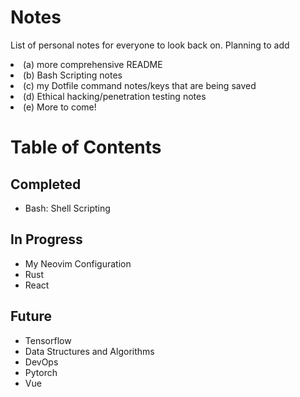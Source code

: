 # Notes

List of personal notes for everyone to look back on. Planning to add 
<li>(a) more comprehensive README</li>
<li>(b) Bash Scripting notes</li>
<li>(c) my Dotfile command notes/keys that are being saved</li>
<li>(d) Ethical hacking/penetration testing notes</li>
<li>(e) More to come!</li>

# Table of Contents

## Completed
- Bash: Shell Scripting

## In Progress
- My Neovim Configuration
- Rust
- React

## Future

- Tensorflow
- Data Structures and Algorithms
- DevOps
- Pytorch
- Vue
